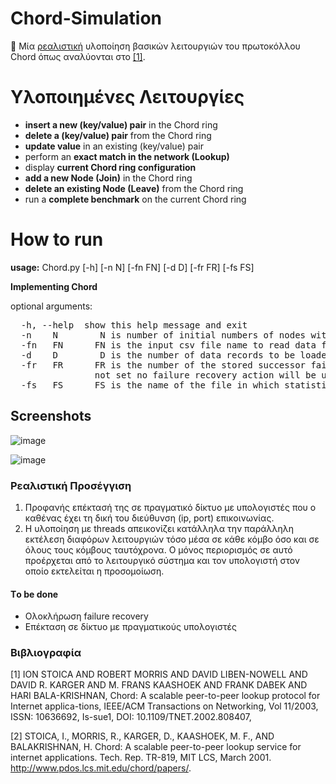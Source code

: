 # Chord-Simulation
:pushpin: Μία [ρεαλιστική](#Ρεαλιστική-Προσέγγιση) υλοποίηση βασικών λειτουργιών του πρωτοκόλλου Chord όπως αναλύονται στο [[1]](#Βιβλιογραφία). 

# Υλοποιημένες Λειτουργίες

- **insert a new (key/value) pair** in the Chord ring</br>
 - **delete a (key/value) pair** from the Chord ring</br>
 - **update value** in an existing (key/value) pair</br>
 - perform an **exact match in the network (Lookup)**</br>
 - display **current Chord ring configuration**</br>
 - **add a new Node (Join)** in the Chord ring</br>
 - **delete an existing Node (Leave)** from the Chord ring</br>
-  run a **complete benchmark** on the current Chord ring</br>

# How to run

**usage:** Chord.py [-h] [-n N] [-fn FN] [-d D] [-fr FR] [-fs FS]

**Implementing Chord**

optional arguments:
<pre>
  -h, --help  show this help message and exit
  -n 	N        N is number of initial numbers of nodes withing Chord ring
  -fn 	FN      FN is the input csv file name to read data from
  -d 	D        D is the number of data records to be loaded from the input csv file
  -fr 	FR      FR is the number of the stored successor failure recovery. If
                not set no failure recovery action will be used
  -fs 	FS      FS is the name of the file in which statistics will be written
</pre>

## Screenshots 

![image](https://user-images.githubusercontent.com/68953073/156058306-3662152d-975b-49fb-97cd-a5ec3cd5c0c3.png)

![image](https://user-images.githubusercontent.com/68953073/156058163-a632be0b-590d-45d1-8fa7-e1339c8fc380.png)

### Ρεαλιστική Προσέγγιση 
1.	Προφανής επέκτασή της σε πραγματικό δίκτυο με υπολογιστές που ο καθένας έχει τη δική του διεύθυνση (ip, port) επικοινωνίας.
2.	Η υλοποίηση με threads απεικονίζει κατάλληλα την παράλληλη εκτέλεση διαφόρων λειτουργιών τόσο μέσα σε κάθε κόμβο όσο και σε όλους τους κόμβους ταυτόχρονα. Ο μόνος περιορισμός σε αυτό προέρχεται από το λειτουργικό σύστημα και τον υπολογιστή στον οποίο εκτελείται η προσομοίωση.

#### Τo be done
- Ολοκλήρωση failure recovery
- Επέκταση σε δίκτυο με πραγματικούς υπολογιστές 


### Βιβλιογραφία

[1] ION STOICA AND ROBERT MORRIS AND DAVID LIBEN-NOWELL AND DAVID R. KARGER AND M. FRANS KAASHOEK AND FRANK DABEK AND HARI BALA-KRISHNAN, Chord: A scalable peer-to-peer lookup protocol for Internet applica-tions, IEEE/ACM Transactions on Networking, Vol 11/2003, ISSN: 10636692, Is-sue1, DOI: 10.1109/TNET.2002.808407,

[2] STOICA, I., MORRIS, R., KARGER, D., KAASHOEK, M. F., AND BALAKRISHNAN, H. Chord: A scalable peer-to-peer lookup service for internet applications. Tech. Rep. TR-819, MIT LCS, March 2001. http://www.pdos.lcs.mit.edu/chord/papers/.
